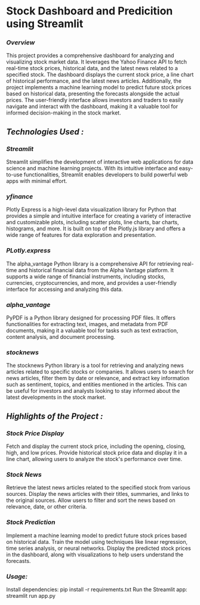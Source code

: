 # Stock Dashboard and Predicition using Streamlit

### *Overview*
This project provides a comprehensive dashboard for analyzing and visualizing stock market data. It leverages the Yahoo Finance API to fetch real-time stock prices, historical data, and the latest news related to a specified stock. The dashboard displays the current stock price, a line chart of historical performance, and the latest news articles. Additionally, the project implements a machine learning model to predict future stock prices based on historical data, presenting the forecasts alongside the actual prices. The user-friendly interface allows investors and traders to easily navigate and interact with the dashboard, making it a valuable tool for informed decision-making in the stock market.

## *Technologies Used :*

### *Streamlit*
Streamlit simplifies the development of interactive web applications for data science and machine learning projects. With its intuitive interface and easy-to-use functionalities, Streamlit enables developers to build powerful web apps with minimal effort.

### *yfinance*
Plotly Express is a high-level data visualization library for Python that provides a simple and intuitive interface for creating a variety of interactive and customizable plots, including scatter plots, line charts, bar charts, histograms, and more. It is built on top of the Plotly.js library and offers a wide range of features for data exploration and presentation.

### *PLotly.express*
The alpha_vantage Python library is a comprehensive API for retrieving real-time and historical financial data from the Alpha Vantage platform. It supports a wide range of financial instruments, including stocks, currencies, cryptocurrencies, and more, and provides a user-friendly interface for accessing and analyzing this data.

### *alpha_vantage*
PyPDF is a Python library designed for processing PDF files. It offers functionalities for extracting text, images, and metadata from PDF documents, making it a valuable tool for tasks such as text extraction, content analysis, and document processing.

### *stocknews*
The stocknews Python library is a tool for retrieving and analyzing news articles related to specific stocks or companies. It allows users to search for news articles, filter them by date or relevance, and extract key information such as sentiment, topics, and entities mentioned in the articles. This can be useful for investors and analysts looking to stay informed about the latest developments in the stock market.

## *Highlights of the Project :*
### *Stock Price Display*
Fetch and display the current stock price, including the opening, closing, high, and low prices.
Provide historical stock price data and display it in a line chart, allowing users to analyze the stock's performance over time.

### *Stock News*
Retrieve the latest news articles related to the specified stock from various sources.
Display the news articles with their titles, summaries, and links to the original sources.
Allow users to filter and sort the news based on relevance, date, or other criteria.

### *Stock Prediction*
Implement a machine learning model to predict future stock prices based on historical data.
Train the model using techniques like linear regression, time series analysis, or neural networks.
Display the predicted stock prices in the dashboard, along with visualizations to help users understand the forecasts.

### *Usage:*
Install dependencies: pip install -r requirements.txt
Run the Streamlit app: streamlit run app.py
